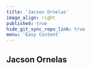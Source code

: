 ```yaml
---
title: 'Jacson Ornelas'
image_align: right
published: true
hide_git_sync_repo_link: true
menu: 'Easy Content'
---
```


## Jacson Ornelas